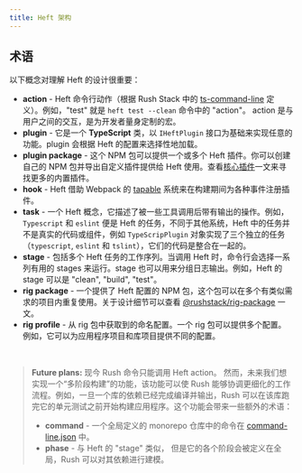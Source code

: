 ```yaml
---
title: Heft 架构
---
```


## 术语

以下概念对理解 Heft 的设计很重要：

- **action** - Heft 命令行动作（根据 Rush Stack 中的 [ts-command-line](https://www.npmjs.com/package/@rushstack/ts-command-line) 定义）。例如，"test" 就是 `heft test --clean` 命令中的 "action"。 action 是与用户之间的交互，是为开发者量身定制的宏。
- **plugin** - 它是一个 **TypeScript** 类，以 `IHeftPlugin` 接口为基础来实现任意的功能。plugin 会根据 Heft 的配置来选择性地加载。
- **plugin package** - 这个 NPM 包可以提供一个或多个 Heft 插件。你可以创建自己的 NPM 包并导出自定义插件提供给 Heft 使用。查看[核心插件](../heft/core_plugins.md)一文来寻找更多的内置插件。
- **hook** - Heft 借助 Webpack 的 [tapable](https://www.npmjs.com/package/tapable) 系统来在构建期间为各种事件注册插件。
- **task** - 一个 Heft 概念，它描述了被一些工具调用后带有输出的操作。例如，`Typescript` 和 `eslint` 便是 Heft 的任务，不同于其他系统，Heft 中的任务并不是真实的代码或组件，例如 `TypeScripPlugin` 对象实现了三个独立的任务（`typescript`, `eslint` 和 `tslint`），它们的代码是整合在一起的。
- **stage** - 包括多个 Heft 任务的工作序列。当调用 Heft 时，命令行会选择一系列有用的 stages 来运行。stage 也可以用来分组日志输出。例如，Heft 的 stage 可以是 "clean", "build", "test"。
- **rig package** - 一个提供了 Heft 配置的 NPM 包，这个包可以在多个有类似需求的项目内重复使用。关于设计细节可以查看 [@rushstack/rig-package](https://www.npmjs.com/package/@rushstack/rig-package) 一文。
- **rig profile** - 从 rig 包中获取到的命名配置。一个 rig 包可以提供多个配置。例如，它可以为应用程序项目和库项目提供不同的配置。

&nbsp;

> **Future plans:** 现今 Rush 命令只能调用 Heft action。 然而，未来我们想实现一个“多阶段构建”的功能，该功能可以使 Rush 能够协调更细化的工作流程。例如，一旦一个库的依赖已经完成编译并输出，Rush 可以在该库跑完它的单元测试之前开始构建应用程序。这个功能会带来一些额外的术语：
>
> - **command** - 一个全局定义的 monorepo 仓库中的命令在 [command-line.json](@rushjs/pages/configs/command-line_json/) 中。
> - **phase** - 与 Heft 的 "stage" 类似， 但是它的各个阶段会被定义在全局，Rush 可以对其依赖进行建模。
